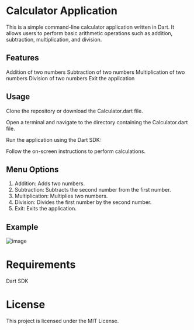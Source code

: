 # Calculator Application
This is a simple command-line calculator application written in Dart. It allows users to perform basic arithmetic operations such as addition, subtraction, multiplication, and division.

## Features
Addition of two numbers
Subtraction of two numbers
Multiplication of two numbers
Division of two numbers
Exit the application

## Usage
Clone the repository or download the Calculator.dart file.

Open a terminal and navigate to the directory containing the Calculator.dart file.

Run the application using the Dart SDK:

Follow the on-screen instructions to perform calculations.

## Menu Options
1. Addition: Adds two numbers.
2. Subtraction: Subtracts the second number from the first number.
3. Multiplication: Multiplies two numbers.
4. Division: Divides the first number by the second number.
5. Exit: Exits the application.

## Example

![image](https://github.com/user-attachments/assets/4957afc1-5901-4de2-8220-696fc5cf9759)

# Requirements

Dart SDK

# License

This project is licensed under the MIT License.
